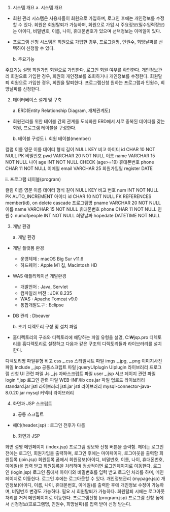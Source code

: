 1. 시스템 개요
   a. 시스템 개요

- 회원 관리 시스템은 사용자들이 회원으로 가입하며, 로그인 후에는 개인정보를 수정할 수 있다. 회원은 회원탈퇴가 가능하며, 회원으로 가입 시 주요정보(필수입력정보)는 아이디, 비밀번호, 이름, 나이, 휴대폰번호가 있으며 선택정보는 이메일이 있다.
- 프로그램 신청 시스템은 회원으로 가입한 경우, 프로그램명, 인원수, 희망날짜를 선택하여 신청할 수 있다.

   b. 주요기능

주요기능 설명
회원가입 회원으로 가입한다.
로그인 회원 여부를 확인한다.
개인정보관리 회원으로 가입한 경우, 회원의 개인정보를 조회하거나 개인정보를 수정한다.
회원탈퇴 회원으로 가입한 경우, 회원을 탈퇴한다.
프로그램신청 원하는 프로그램과 인원수, 희망날짜를 신청한다.

2. 데이터베이스 설계 및 구축

   a. ERD(Entity Relationship Diagram, 개체관계도)

- 회원관리를 위한 테이블 간의 관계를 도식화한 ERD에서 서로 중복된 데이터를 갖는 회원, 프로그램 테이블을 구성한다.

   b. 테이블 구성도
   i. 회원 테이블(member)

컬럼 이름 영문 이름 데이터 형식 길이 NULL KEY 비고
아이디 id CHAR 10 NOT NULL PK
비밀번호 pwd VARCHAR 20 NOT NULL
이름 name VARCHAR 15 NOT NULL
나이 age INT NOT NULL CHECK (age>=19)
휴대폰번호 phone CHAR 11 NOT NULL
이메일 email VARCHAR 25
회원가입일 register DATE

   ii. 프로그램 테이블(program)

컬럼 이름 영문 이름 데이터 형식 길이 NULL KEY 비고
번호 num INT NOT NULL PK AUTO_INCREMENT
아이디 id CHAR 10 NOT NULL FK REFERENCES member(id),
on delete cascade
프로그램명 pname VARCHAR 20 NOT NULL
이름 name VARCHAR 15 NOT NULL
휴대폰번호 phone CHAR 11 NOT NULL
인원수 numofpeople INT NOT NULL
희망날짜 hopedate DATETIME NOT NULL

3. 개발 환경

   a. 개발 환경

- 개발 플랫폼 환경
  - 운영체제 : macOS Big Sur v11.6
  - 하드웨어 : Apple M1 칩, Macintosh HD
- WAS 애플리케이션 개발환경
  - 개발언어 : Java, Servlet
  - 컴파일러 버전 : JDK 8.235
  - WAS : Apache Tomcat v9.0
  - 통합개발도구 : Eclipse
- DB 관리 : Dbeaver

   b. 초기 디렉토리 구성 및 설치 파일

- 홈디렉토리의 구조와 디렉토리에 해당하는 파일 유형을 설명, C:₩jsp.pro 디렉토리를 홈디렉토리로 설정하고 다음과 같은 구조의 디렉토리들과 라이브러리를 설치한다.

디렉토리명 파일유형 비고
css _.css 스타일시트 파일
imgs _.jpg, _.png 이미지사진 파일
Include _.jsp 공통스크립트 파일
jqueryUIplugin UIplugin 라이브러리 프로그램 신청 UI 관련 파일
Js _.js 자바스크립트 파일
user _.jsp 서브 페이지 관련 파일
login \*.jsp 로그인 관련 파일
WEB-INF/lib cos.jar 파일 업로드 라이브러리
standard.jar jstl 라이브러리
jstl.jar jstl 라이브러리
mysql-connector-java-8.0.20.jar mysql 커넥터 라이브러리

4. 화면과 JSP 스크립트

   a. 공통 스크립트

- 헤더(header.jsp) : 로그인 전후가 다름

   b. 화면과 JSP

화면 설명
메인페이지
(index.jsp) 프로그램 정보와 신청 버튼을 출력함. 헤더는 로그인 전에는 로그인, 회원가입을 출력하며, 로그인 후에는 마이페이지, 로그아웃을 출력함
회원등록
(join.jsp) 회원등록 폼에서 회원정보(아이디, 비밀번호, 이름, 나이, 휴대폰번호, 이메일)을 입력 받고 회원등록을 처리하며 정상적이면 로그인페이지로 이동한다.
로그인
(login.jsp) 로그인 폼에서 아이디와 비밀번호를 입력 받고 로그인 처리를 하며, 메인페이지로 이동한다. 로그인 후에는 로그아웃할 수 있다.
개인정보관리
(mypage.jsp) 개인정보(아이디, 이름, 나이, 휴대폰번호, 이메일)를 출력한 후에 개인정보 수정이 가능하며, 비밀번호 변경도 가능하다. 필요 시 회원탈퇴가 가능하다. 회원탈퇴 시에는 로그아웃 처리를 거쳐 메인페이지로 이동한다.
프로그램신청
(program.jsp) 프로그램 신청 폼에서 신청정보(프로그램명, 인원수, 희망날짜)를 입력 받아 신청 받는다.
